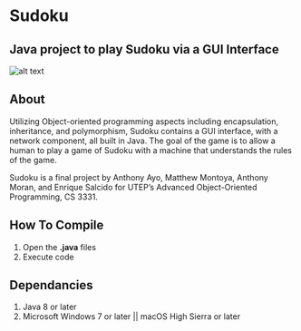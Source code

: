 # Sudoku
## Java project to play Sudoku via a GUI Interface
![alt text](https://raw.githubusercontent.com/gigamatt/sudoku/img/readme_image.png)

## About
Utilizing Object-oriented programming aspects including encapsulation, inheritance, and polymorphism, Sudoku contains a GUI interface, with a network component, all built in Java. The goal of the game is to allow a human to play a game of Sudoku with a machine that understands the rules of the game.

Sudoku is a final project by Anthony Ayo, Matthew Montoya, Anthony Moran, and Enrique Salcido for UTEP’s Advanced Object-Oriented Programming, CS 3331.

## How To Compile
1. Open the **.java** files
2. Execute code

## Dependancies
1. Java 8 or later
2. Microsoft Windows 7 or later || macOS High Sierra or later
